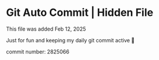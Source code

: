 # Git Auto Commit | Hidden File

This file was added Feb 12, 2025

Just for fun and keeping my daily git commit active 🤪

commit number: 2825066
